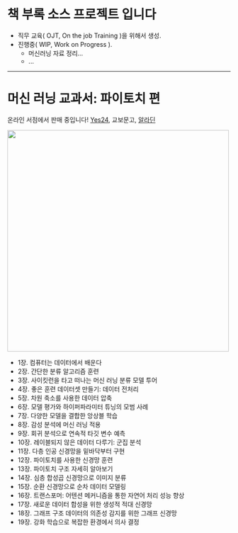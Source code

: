 # 책 부록 소스 프로젝트 입니다

- 직무 교육( OJT, On the job Training )을 위해서 생성.  
- 진행중( WIP, Work on Progress ).  
  + 머신러닝 자료 정리...  
  + ...

---

# 머신 러닝 교과서: 파이토치 편

온라인 서점에서 판매 중입니다! [Yes24](https://www.yes24.com/Product/Goods/123802975), 교보문고, [알라딘](https://www.aladin.co.kr/shop/wproduct.aspx?ItemId=329349411)

<img src="https://tensorflowkorea.files.wordpress.com/2023/11/eba8b8ec8ba0eb9faceb8b9deab590eab3bcec849ced8c8cec9db4ed86a0ecb998ed8eb8.jpg" width="500">

* 1장. 컴퓨터는 데이터에서 배운다
* 2장. 간단한 분류 알고리즘 훈련
* 3장. 사이킷런을 타고 떠나는 머신 러닝 분류 모델 투어
* 4장. 좋은 훈련 데이터셋 만들기: 데이터 전처리
* 5장. 차원 축소를 사용한 데이터 압축
* 6장. 모델 평가와 하이퍼파라미터 튜닝의 모범 사례
* 7장. 다양한 모델을 결합한 앙상블 학습
* 8장. 감성 분석에 머신 러닝 적용
* 9장. 회귀 분석으로 연속적 타깃 변수 예측
* 10장. 레이블되지 않은 데이터 다루기: 군집 분석
* 11장. 다층 인공 신경망을 밑바닥부터 구현
* 12장. 파이토치를 사용한 신경망 훈련
* 13장. 파이토치 구조 자세히 알아보기
* 14장. 심층 합성곱 신경망으로 이미지 분류
* 15장. 순환 신경망으로 순차 데이터 모델링
* 16장. 트랜스포머: 어텐션 메커니즘을 통한 자연어 처리 성능 향상
* 17장. 새로운 데이터 합성을 위한 생성적 적대 신경망
* 18장. 그래프 구조 데이터의 의존성 감지를 위한 그래프 신경망
* 19장. 강화 학습으로 복잡한 환경에서 의사 결정
